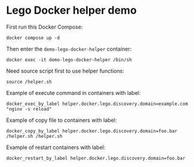 # Lego Docker helper demo

First run this Docker Compose:

```shell
docker compose up -d
```

Then enter the `demo-lego-docker-helper` container:

```shell
docker exec -it demo-lego-docker-helper /bin/sh
```

Need source script first to use helper functions:

```shell
source /helper.sh
```

Example of execute command in containers with label:

```shell
docker_exec_by_label helper.docker.lego.discovery.domain=example.com "nginx -s reload"
```

Example of copy file to containers with label:

```shell
docker_copy_by_label helper.docker.lego.discovery.domain=foo.bar /helper.sh /helper.sh
```

Example of restart containers with label:

```shell
docker_restart_by_label helper.docker.lego.discovery.domain=foo.bar
```
